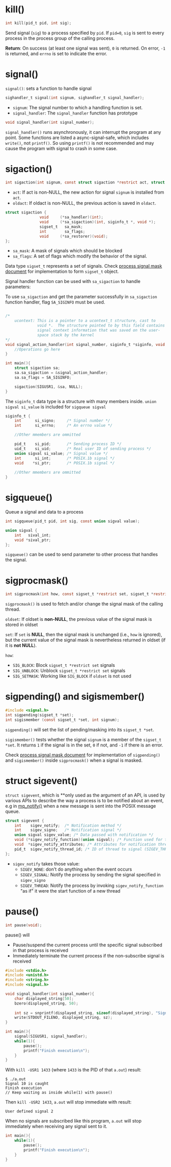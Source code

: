 # kill()

```c
int kill(pid_t pid, int sig);
```
Send signal (``sig``) to a process specified by ``pid``.
If ``pid=0``, ``sig`` is sent to every process in the process group of the calling process.

**Return**: On success (at least one signal was sent), ``0`` is returned.  On error, ``-1`` is returned, and ``errno`` is set to indicate the error.

# signal()

``signal()``: sets a function to handle signal

```c
sighandler_t signal(int signum, sighandler_t signal_handler);
```

* ``signum``: The signal number to which a handling function is set.
* ``signal_handler``: The ``signal_handler`` function has prototype

```c
void signal_handler(int signal_number);
```

``signal_handler()`` runs asynchronously, it can interrupt the program at any point. Some functions are listed a async-signal-safe, which includes ``write()``, not ``printf()``. So using ``printf()`` is not recommended and may cause the program with signal to crash in some case.

# sigaction()

```c
int sigaction(int signum, const struct sigaction *restrict act, struct sigaction *restrict oldact);
```

* ``act``: If act is non-NULL, the new action for signal ``signum`` is installed from ``act``.
* ``oldact``: If oldact is non-NULL, the previous action is saved in ``oldact``.

```c
struct sigaction {
               void     (*sa_handler)(int);
               void     (*sa_sigaction)(int, siginfo_t *, void *);
               sigset_t   sa_mask;
               int        sa_flags;
               void     (*sa_restorer)(void);
};
```

* ``sa_mask``: A mask of signals which should be blocked
* ``sa_flags``: A set of flags which modify the behavior of the signal.

Data type ``sigset_t`` represents a set of signals. Check [process signal mask document](Process%20signal%20mask.md) for implementation to form ``sigset_t`` object.

Signal handler function can be used with ``sa_sigaction`` to handle parameters:

To use ``sa_sigaction`` and get the parameter successfully in ``sa_sigaction`` function handler, flag ``SA_SIGINFO`` must be used.

```c

/*
    ucontext: This is a pointer to a ucontext_t structure, cast to
              void *.  The structure pointed to by this field contains
              signal context information that was saved on the user-
              space stack by the kernel
*/
void signal_action_handler(int signal_number, siginfo_t *siginfo, void *ucontext){
	//Operations go here
}

int main(){
	struct sigaction sa;
    sa.sa_sigaction = &signal_action_handler;
    sa.sa_flags = SA_SIGINFO;

    sigaction(SIGUSR1, &sa, NULL);
}
```

The ``siginfo_t`` data type is a structure with many members inside. ``union sigval si_value`` is included for ``sigqueue sigval``

```c
siginfo_t {
	int      si_signo;     /* Signal number */
	int      si_errno;     /* An errno value */

	//Other mmembers are ommitted

	pid_t    si_pid;       /* Sending process ID */
	uid_t    si_uid;       /* Real user ID of sending process */
	union sigval si_value; /* Signal value */
	int      si_int;       /* POSIX.1b signal */
	void    *si_ptr;       /* POSIX.1b signal */
	
	//Other mmembers are ommitted
}
```

# sigqueue()

Queue a signal and data to a process

```c
int sigqueue(pid_t pid, int sig, const union sigval value);
```

```c
union sigval {
	int   sival_int;
	void *sival_ptr;
};
```

``sigqueue()`` can be used to send parameter to other process that handles the signal.

# sigprocmask()

```c
int sigprocmask(int how, const sigset_t *restrict set, sigset_t *restrict oldset);
```
``sigprocmask()`` is used to fetch and/or change the signal mask of the calling thread.

``oldset``: If oldset is **non-NULL**, the previous value of the signal mask is stored in oldset

``set``: If ``set`` is **NULL**, then the signal mask is unchanged (i.e., ``how`` is ignored), but the current value of the signal mask is nevertheless returned in oldset (if it is **not NULL**).

``how``:

* ``SIG_BLOCK``: Block ``sigset_t *restrict set`` signals
* ``SIG_UNBLOCK``: Unblock ``sigset_t *restrict set`` signals
* ``SIG_SETMASK``: Working like ``SIG_BLOCK`` if ``oldset`` is not used
# sigpending() and sigismember()
```c
#include <signal.h>
int sigpending(sigset_t *set);
int sigismember (const sigset_t *set, int signum);
```
``sigpending()`` will set the list of pending/masking into its ``sigset_t *set``.

``sigismember()`` tests whether the signal ``signum`` is a member of the ``sigset_t *set``. It returns ``1`` if the signal is in the set, ``0`` if not, and ``-1`` if there is an error.

Check [process signal mask document](Process%20signal%20mask.md#sigpending-and-sigismember) for implementation of ``sigpending()`` and ``sigismember()`` inside ``sigprocmask()`` when a signal is masked.
# struct sigevent()
``struct sigevent``, which is **only used as the argument of an API, is used by various APIs to describe the way a process is to be notified about an event, e.g in [mq_notify()]() when a new message is sent into the POSIX message queue.

```c
struct sigevent {
    int    sigev_notify;  /* Notification method */
    int    sigev_signo;   /* Notification signal */
    union sigval sigev_value; /* Data passed with notification */
    void (*sigev_notify_function)(union sigval); /* Function used for thread notification (SIGEV_THREAD) */
    void  *sigev_notify_attributes; /* Attributes for notification thread (SIGEV_THREAD) */
    pid_t  sigev_notify_thread_id; /* ID of thread to signal (SIGEV_THREAD_ID); Linux-specific */
};
```
* ``sigev_notify`` takes those value:
	* ``SIGEV_NONE``: don't do anything when the event occurs
 	* ``SIGEV_SIGNAL``: Notify the process by sending the signal specified in ``sigev_signo``
	* ``SIGEV_THREAD``: Notify the process by invoking ``sigev_notify_function`` "as if" it were the start function of a new thread
# pause()
```c
int pause(void);
```
pause() will 
* Pause/suspend the current process until the specific signal subscribed in that process is received
* Immediately terminate the current process if the non-subscribe signal is received

```c
#include <stdio.h>
#include <unistd.h>
#include <string.h>
#include <signal.h>   

void signal_handler(int signal_number){
	char displayed_string[50];
	bzero(displayed_string, 50);
	
	int sz = snprintf(displayed_string, sizeof(displayed_string), "Signal %d is caught\n", signal_number);
	write(STDOUT_FILENO, displayed_string, sz); 
}

int main(){ 
	signal(SIGUSR1, signal_handler);
    while(1){
        pause();
        printf("Finish execution\n");
    }
}
```
With ``kill -USR1 1433`` (where ``1433`` is the PID of that ``a.out``) result:

```
$ ./a.out
Signal 10 is caught
Finish execution
// Keep waiting as inside while(1) with pause()
```
Then ``kill -USR2 1433``, ``a.out`` will stop immediate with result:
```
User defined signal 2
```
When no signals are subscribed like this program, ``a.out`` will stop immediately when receiving any signal sent to it.
```c
int main(){ 
    while(1){
        pause();
        printf("Finish execution\n");
    }
}
```
